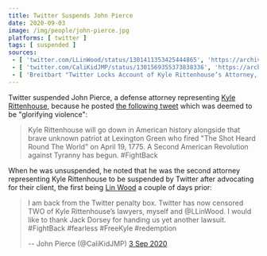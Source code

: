 ```yaml
---
title: Twitter Suspends John Pierce
date: 2020-09-03
image: /img/people/john-pierce.jpg
platforms: [ twitter ]
tags: [ suspended ]
sources:
 - [ 'twitter.com/LLinWood/status/1301411353425444865', 'https://archive.is/7zAF7' ]
 - [ 'twitter.com/CaliKidJMP/status/1301569355373838336', 'https://archive.is/oQOgW' ]
 - [ 'Breitbart "Twitter Locks Account of Kyle Rittenhouse’s Attorney, John Pierce" by Allum Bokhari (4 Sep 2020)', 'https://archive.is/fERUw' ]
---
```


Twitter suspended John Pierce, a defense attorney representing [Kyle
Rittenhouse](/events/facebook-classifies-rittenhouse-self-defense-shooting-as-mass-murder/),
because he posted [the following tweet](notice.jpg) which was deemed to be
"glorifying violence":
> Kyle Rittenhouse will go down in American history alongside that brave
> unknown patriot at Lexington Green who fired "The Shot Heard Round The World"
> on April 19, 1775. A Second American Revolution against Tyranny has begun.
> #FightBack

When he was unsuspended, he noted that he was the second attorney representing
Kyle Rittenhouse to be suspended by Twitter after advocating for their client,
the first being [Lin Wood](/events/twitter-suspends-lin-wood/) a couple of days
prior:
> I am back from the Twitter penalty box. Twitter has now censored TWO of Kyle
> Rittenhouse’s lawyers, myself and @LLinWood. I would like to thank Jack
> Dorsey for handing us yet another lawsuit. #FightBack #fearless #FreeKyle
> #redemption
>
> -- John Pierce (@CaliKidJMP) [3 Sep 2020](https://archive.is/oQOgW)
